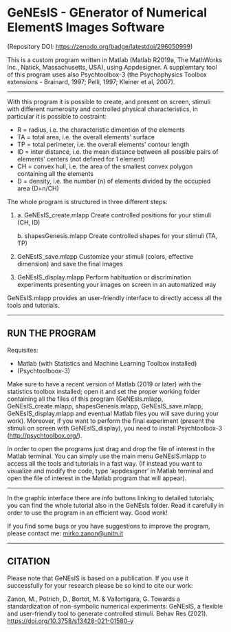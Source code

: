 # GeNEsIS - GEnerator of Numerical ElementS Images Software
(Repository DOI: https://zenodo.org/badge/latestdoi/296050999)

This is a custom program written in Matlab (Matlab R2019a, The MathWorks Inc., Natick, Massachusetts, USA), using Appdesigner. 
A supplemtary tool of this program uses also Psychtoolbox-3 (the Psychophysics Toolbox extensions - Brainard, 1997; Pelli, 1997; Kleiner et al, 2007).

--------------------------------------------------------------------------------------------------------------------------------------------------------------------------

With this program it is possible to create, and present on screen, stimuli with different numerosity and controlled physical characteristics, in particular it is possible to costraint:
-   R = radius, i.e. the characteristic dimention of the elements
-	TA = total area, i.e. the overall elements' surface
-	TP = total perimeter, i.e. the overall elements' contour length
-	ID = inter distance, i.e. the mean distance between all possible pairs of elements' centers (not defined for 1 element)
-	CH = convex hull, i.e. the area of the smallest convex polygon containing all the elements
-	D = density, i.e. the number (n) of elements divided by the occupied area (D=n/CH)

The whole program is structured in three different steps:

1.	a. GeNEsIS_create.mlapp
    Create controlled positions for your stimuli (CH, ID)

    b. shapesGenesis.mlapp
    Create controlled shapes for your stimuli (TA, TP)

2.	GeNEsIS_save.mlapp
    Customize your stimuli (colors, effective dimension) and save the final images

3.	GeNEsIS_display.mlapp
    Perform habituation or discrimination experiments presenting your images on screen in an automatized way

GeNEsIS.mlapp provides an user-friendly interface to directly access all the tools and tutorials.

---------------------------------------------------------------------------------------------------------------------------------------------------------------------------
RUN THE PROGRAM
----------------------------------------------------------------------------------------------------------------------------------------------------------------------------
Requisites:
- Matlab (with Statistics and Machine Learning Toolbox installed)
- (Psychtoolboox-3)

Make sure to have a recent version of Matlab (2019 or later) with the statistics toolbox installed; open it and set the proper working folder containing all the files of this program (GeNEsIs.mlapp, GeNEsIS_create.mlapp, shapesGenesis.mlapp, GeNEsIS_save.mlapp, GeNEsIS_display.mlapp and eventual Matlab files you will save during your work).
Moreover, if you want to perform the final experiment (present the stimuli on screen with GeNEsIS_display), you need to install Psychtoolbox-3 (http://psychtoolbox.org/).

In order to open the programs just drag and drop the file of interest in the Matlab terminal.
You can simply use the main menu GeNEsIS.mlapp to access all the tools and tutorials in a fast way.
(If instead you want to visualize and modify the code, type ‘appdesigner’ in Matlab terminal and open the file of interest in the Matlab program that will appear).

---------------------------------------------------------------------------------------------------------------------------------------------------------------------------

In the graphic interface there are info buttons linking to detailed tutorials; you can find the whole tutorial also in the GeNEsIs folder. Read it carefully in order to use the program in an efficient way.
Good work!

If you find some bugs or you have suggestions to improve the program, please contact me: mirko.zanon@unitn.it

---------------------------------------------------------------------------------------------------------------------------------------------------------------------------
CITATION
----------------------------------------------------------------------------------------------------------------------------------------------------------------------------

Please note that GeNEsIS is based on a publication. If you use it successfully for your research please be so kind to cite our work:

Zanon, M., Potrich, D., Bortot, M. & Vallortigara, G. Towards a standardization of non-symbolic numerical experiments: GeNEsIS, a flexible and user-friendly tool to generate controlled stimuli. Behav Res (2021). https://doi.org/10.3758/s13428-021-01580-y


